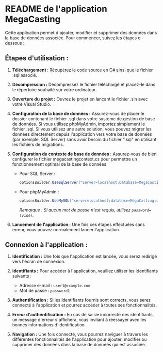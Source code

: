 # README de l'application MegaCasting

Cette application permet d'ajouter, modifier et supprimer des données dans la base de données associée. Pour commencer, suivez les étapes ci-dessous :

## Étapes d'utilisation :

1. **Téléchargement :** Récupérez le code source en C# ainsi que le fichier .sql associé.

2. **Décompression :** Décompressez le fichier téléchargé et placez-le dans le répertoire souhaité sur votre ordinateur.

3. **Ouverture du projet :** Ouvrez le projet en lançant le fichier .sln avec votre Visual Studio.

4. **Configuration de la base de données :** Assurez-vous de placer le dossier contenant le fichier .sql dans votre système de gestion de base de données. Si vous utilisez phpMyAdmin, importez simplement le fichier .sql. Si vous utilisez une autre solution, vous pouvez migrer les données directement depuis l'application vers votre base de données (par exemple, SQL Server) sans avoir besoin du fichier ".sql" en utilisant les fichiers de migrations.

5. **Configuration du contexte de base de données :** Assurez-vous de bien configurer le fichier megacastingcontext.cs pour permettre un fonctionnement optimal de la base de données.

   - Pour SQL Server :
     ```csharp
     optionsBuilder.UseSqlServer("Server=localhost;Database=MegaCasting;Trusted_Connection=True;TrustServerCertificate=True;");
     ```

   - Pour phpMyAdmin :
     ```csharp
     optionsBuilder.UseMySQL("server=localhost;database=MegaCasting;user=username;password=password;");
     ```
     *Remarque : Si aucun mot de passe n'est requis, utilisez `password=(vide)`.*

6. **Lancement de l'application :** Une fois ces étapes effectuées sans erreur, vous pouvez normalement lancer l'application.

## Connexion à l'application :

1. **Identification :** Une fois que l'application est lancée, vous serez redirigé vers l'écran de connexion.

2. **Identifiants :** Pour accéder à l'application, veuillez utiliser les identifiants suivants : 
   - Adresse e-mail : `user1@example.com`
   - Mot de passe : `password1`

3. **Authentification :** Si les identifiants fournis sont corrects, vous serez connecté à l'application et pourrez accéder à toutes ses fonctionnalités.

4. **Erreur d'authentification :** En cas de saisie incorrecte des identifiants, un message d'erreur s'affichera, vous invitant à réessayer avec les bonnes informations d'identification.

5. **Navigation :** Une fois connecté, vous pourrez naviguer à travers les différentes fonctionnalités de l'application pour ajouter, modifier ou supprimer des données dans la base de données qui est associée.
